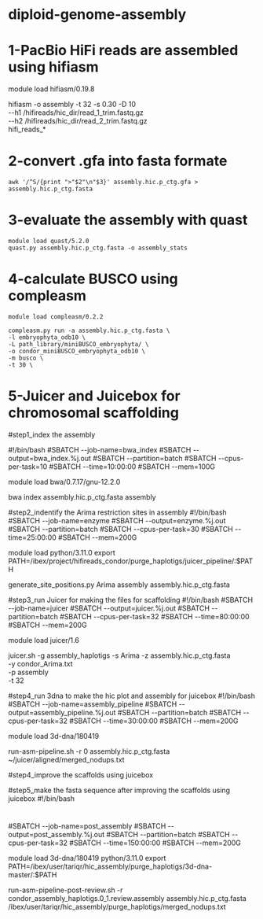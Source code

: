 # diploid-genome-assembly

# 1-PacBio HiFi reads are assembled using hifiasm

module load hifiasm/0.19.8

hifiasm -o assembly -t 32 -s 0.30 -D 10 \
 --h1 /hifireads/hic_dir/read_1_trim.fastq.gz \
 --h2 /hifireads/hic_dir/read_2_trim.fastq.gz \
 hifi_reads_*
 

# 2-convert .gfa into fasta formate
	awk '/^S/{print ">"$2"\n"$3}' assembly.hic.p_ctg.gfa > assembly.hic.p_ctg.fasta

# 3-evaluate the assembly with quast
	module load quast/5.2.0
	quast.py assembly.hic.p_ctg.fasta -o assembly_stats

# 4-calculate BUSCO using compleasm
	module load compleasm/0.2.2
	
	compleasm.py run -a assembly.hic.p_ctg.fasta \
	-l embryophyta_odb10 \
	-L path_library/miniBUSCO_embryophyta/ \
	-o condor_miniBUSCO_embryophyta_odb10 \
	-m busco \
	-t 30 \

# 5-Juicer and Juicebox for chromosomal scaffolding
#step1_index the assembly

#!/bin/bash
#SBATCH --job-name=bwa_index
#SBATCH --output=bwa_index.%j.out
#SBATCH --partition=batch
#SBATCH --cpus-per-task=10
#SBATCH --time=10:00:00
#SBATCH --mem=100G

module load bwa/0.7.17/gnu-12.2.0

bwa index assembly.hic.p_ctg.fasta assembly

#step2_indentify the Arima restriction sites in assembly
#!/bin/bash
#SBATCH --job-name=enzyme
#SBATCH --output=enzyme.%j.out
#SBATCH --partition=batch
#SBATCH --cpus-per-task=30
#SBATCH --time=25:00:00
#SBATCH --mem=200G

module load python/3.11.0
export PATH=/ibex/project/hifireads_condor/purge_haplotigs/juicer_pipeline/:$PATH

generate_site_positions.py Arima assembly assembly.hic.p_ctg.fasta

#step3_run Juicer for making the files for scaffolding
#!/bin/bash
#SBATCH --job-name=juicer
#SBATCH --output=juicer.%j.out
#SBATCH --partition=batch
#SBATCH --cpus-per-task=32
#SBATCH --time=80:00:00
#SBATCH --mem=200G

module load juicer/1.6

juicer.sh -g assembly_haplotigs -s Arima -z assembly.hic.p_ctg.fasta \
 -y condor_Arima.txt \
 -p assembly \
 -t 32


#step4_run 3dna to make the hic plot and assembly for juicebox
#!/bin/bash
#SBATCH --job-name=assembly_pipeline
#SBATCH --output=assembly_pipeline.%j.out
#SBATCH --partition=batch
#SBATCH --cpus-per-task=32
#SBATCH --time=30:00:00
#SBATCH --mem=200G

module load 3d-dna/180419

run-asm-pipeline.sh -r 0 assembly.hic.p_ctg.fasta ~/juicer/aligned/merged_nodups.txt


#step4_improve the scaffolds using juicebox

#step5_make the fasta sequence after improving the scaffolds using juicebox
#!/bin/bash
#
#SBATCH --job-name=post_assembly
#SBATCH --output=post_assembly.%j.out
#SBATCH --partition=batch
#SBATCH --cpus-per-task=32
#SBATCH --time=150:00:00
#SBATCH --mem=200G

module load 3d-dna/180419 python/3.11.0
export PATH=/ibex/user/tariqr/hic_assembly/purge_haplotigs/3d-dna-master/:$PATH

run-asm-pipeline-post-review.sh -r condor_assembly_haplotigs.0_1.review.assembly assembly.hic.p_ctg.fasta \
 /ibex/user/tariqr/hic_assembly/purge_haplotigs/merged_nodups.txt
